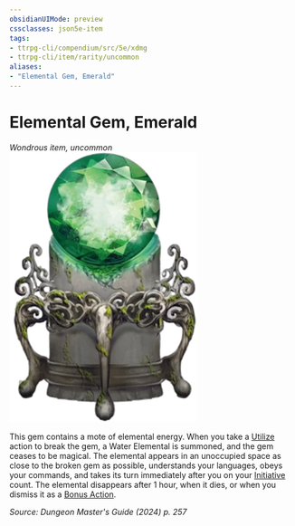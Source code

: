 ```yaml
---
obsidianUIMode: preview
cssclasses: json5e-item
tags:
- ttrpg-cli/compendium/src/5e/xdmg
- ttrpg-cli/item/rarity/uncommon
aliases: 
- "Elemental Gem, Emerald"
---
```

# Elemental Gem, Emerald
*Wondrous item, uncommon*  
![](Misc%20Files/CLI/compendium/items/img/elemental-gem-emerald.webp#right)


This gem contains a mote of elemental energy. When you take a [Utilize](Misc%20Files/CLI/rules/actions.md#Utilize) action to break the gem, a Water Elemental is summoned, and the gem ceases to be magical. The elemental appears in an unoccupied space as close to the broken gem as possible, understands your languages, obeys your commands, and takes its turn immediately after you on your [Initiative](Misc%20Files/CLI/rules/variant-rules/initiative-xphb.md) count. The elemental disappears after 1 hour, when it dies, or when you dismiss it as a [Bonus Action](Misc%20Files/CLI/rules/variant-rules/bonus-action-xphb.md).

*Source: Dungeon Master's Guide (2024) p. 257*